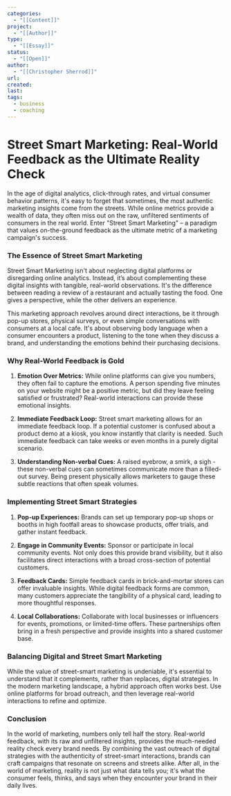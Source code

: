 ```yaml
---
categories:
  - "[[Content]]"
project:
  - "[[Author]]"
type:
  - "[[Essay]]"
status:
  - "[[Open]]"
author:
  - "[[Christopher Sherrod]]"
url: 
created:
last:
tags:
  - business
  - coaching
---
```

# Street Smart Marketing: Real-World Feedback as the Ultimate Reality Check

In the age of digital analytics, click-through rates, and virtual consumer behavior patterns, it's easy to forget that sometimes, the most authentic marketing insights come from the streets. While online metrics provide a wealth of data, they often miss out on the raw, unfiltered sentiments of consumers in the real world. Enter "Street Smart Marketing" – a paradigm that values on-the-ground feedback as the ultimate metric of a marketing campaign's success.

### **The Essence of Street Smart Marketing**

Street Smart Marketing isn't about neglecting digital platforms or disregarding online analytics. Instead, it’s about complementing these digital insights with tangible, real-world observations. It's the difference between reading a review of a restaurant and actually tasting the food. One gives a perspective, while the other delivers an experience.

This marketing approach revolves around direct interactions, be it through pop-up stores, physical surveys, or even simple conversations with consumers at a local cafe. It's about observing body language when a consumer encounters a product, listening to the tone when they discuss a brand, and understanding the emotions behind their purchasing decisions.

### **Why Real-World Feedback is Gold**

1. **Emotion Over Metrics:** While online platforms can give you numbers, they often fail to capture the emotions. A person spending five minutes on your website might be a positive metric, but did they leave feeling satisfied or frustrated? Real-world interactions can provide these emotional insights.

2. **Immediate Feedback Loop:** Street smart marketing allows for an immediate feedback loop. If a potential customer is confused about a product demo at a kiosk, you know instantly that clarity is needed. Such immediate feedback can take weeks or even months in a purely digital scenario.

3. **Understanding Non-verbal Cues:** A raised eyebrow, a smirk, a sigh - these non-verbal cues can sometimes communicate more than a filled-out survey. Being present physically allows marketers to gauge these subtle reactions that often speak volumes.

### **Implementing Street Smart Strategies**

1. **Pop-up Experiences:** Brands can set up temporary pop-up shops or booths in high footfall areas to showcase products, offer trials, and gather instant feedback.

2. **Engage in Community Events:** Sponsor or participate in local community events. Not only does this provide brand visibility, but it also facilitates direct interactions with a broad cross-section of potential customers.

3. **Feedback Cards:** Simple feedback cards in brick-and-mortar stores can offer invaluable insights. While digital feedback forms are common, many customers appreciate the tangibility of a physical card, leading to more thoughtful responses.

4. **Local Collaborations:** Collaborate with local businesses or influencers for events, promotions, or limited-time offers. These partnerships often bring in a fresh perspective and provide insights into a shared customer base.

### **Balancing Digital and Street Smart Marketing**

While the value of street-smart marketing is undeniable, it's essential to understand that it complements, rather than replaces, digital strategies. In the modern marketing landscape, a hybrid approach often works best. Use online platforms for broad outreach, and then leverage real-world interactions to refine and optimize.

### **Conclusion**

In the world of marketing, numbers only tell half the story. Real-world feedback, with its raw and unfiltered insights, provides the much-needed reality check every brand needs. By combining the vast outreach of digital strategies with the authenticity of street-smart interactions, brands can craft campaigns that resonate on screens and streets alike. After all, in the world of marketing, reality is not just what data tells you; it's what the consumer feels, thinks, and says when they encounter your brand in their daily lives.